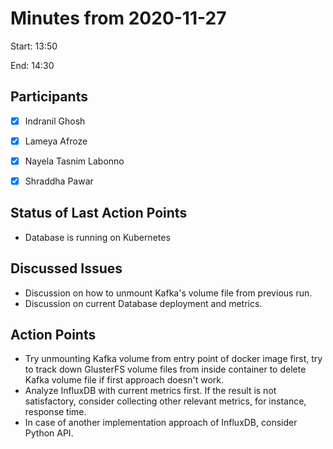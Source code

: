 # Minutes from 2020-11-27

Start: 13:50

End: 14:30


## Participants

* [X] Indranil Ghosh
* [X] Lameya Afroze
* [X] Nayela Tasnim Labonno
* [X] Shraddha Pawar


## Status of Last Action Points

*	Database is running on Kubernetes 

## Discussed Issues

* Discussion on how to unmount Kafka's volume file from previous run. 
* Discussion on current Database deployment and metrics.


## Action Points

*	Try unmounting Kafka volume from entry point of docker image first, try to track down GlusterFS volume files from inside container to delete Kafka volume file if first approach doesn't work.
* Analyze InfluxDB with current metrics first. If the result is not satisfactory, consider collecting other relevant metrics, for instance, response time.
* In case of another implementation approach of InfluxDB, consider Python API. 
